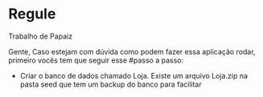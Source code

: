 # Regule
Trabalho de Papaiz

Gente, Caso estejam com dúvida como podem fazer essa aplicação rodar, primeiro vocês tem que seguir esse
#passo a passo:
 - Criar o banco de dados chamado Loja. Existe um arquivo Loja.zip na pasta seed que tem um backup do banco para facilitar
